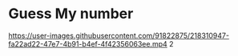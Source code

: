 

<h1> Guess My number </h1>


https://user-images.githubusercontent.com/91822875/218310947-fa22ad22-47e7-4b91-b4ef-4f42356063ee.mp4
2
